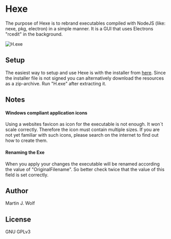# Hexe

The purpose of Hexe is to rebrand executables compiled with NodeJS (like: nexe, pkg, electron) in a simple manner. It is a GUI that uses Electrons "rcedit" in the background.

![H.exe](https://github.com/dahas/Hexe/blob/assets/hexe.png?raw=true)

## Setup

The easiest way to setup and use Hexe is with the installer from [here](https://github.com/dahas/Hexe/releases). Since the installer file is not signed you can alternatively download the resources as a zip-archive. Run "H.exe" after extracting it.

## Notes

#### Windows compliant application icons

Using a websites favicon as icon for the executable is not enough. It won´t scale correctly. Therefore the icon must contain multiple sizes. If you are not yet familiar with such icons, please search on the internet to find out how to create them.

#### Renaming the Exe

When you apply your changes the executable will be renamed according the value of "OriginalFilename". So better check twice that the value of this field is set correctly.

## Author

Martin J. Wolf

## License

GNU GPLv3
